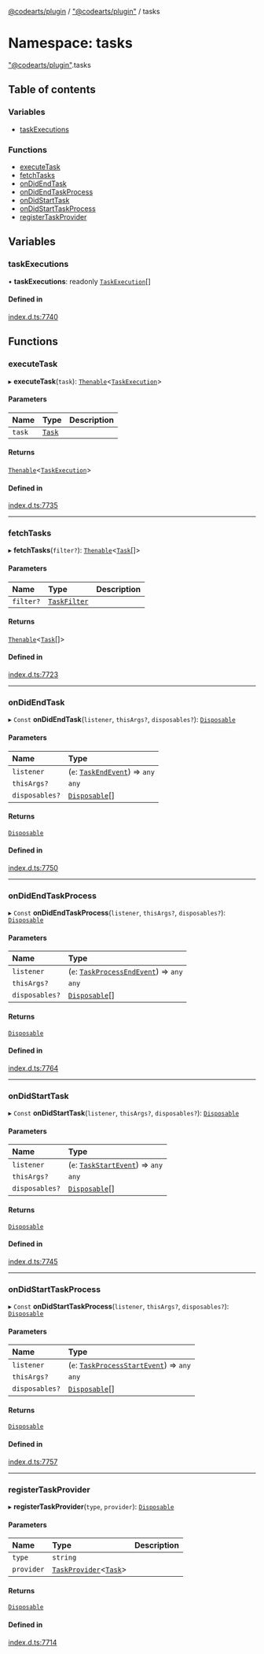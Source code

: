 [@codearts/plugin](../README.md) / ["@codearts/plugin"](_codearts_plugin_.md) / tasks

# Namespace: tasks

["@codearts/plugin"](_codearts_plugin_.md).tasks

## Table of contents

### Variables

- [taskExecutions](codearts_plugin_.tasks.md#taskexecutions)

### Functions

- [executeTask](codearts_plugin_.tasks.md#executetask)
- [fetchTasks](codearts_plugin_.tasks.md#fetchtasks)
- [onDidEndTask](codearts_plugin_.tasks.md#ondidendtask)
- [onDidEndTaskProcess](codearts_plugin_.tasks.md#ondidendtaskprocess)
- [onDidStartTask](codearts_plugin_.tasks.md#ondidstarttask)
- [onDidStartTaskProcess](codearts_plugin_.tasks.md#ondidstarttaskprocess)
- [registerTaskProvider](codearts_plugin_.tasks.md#registertaskprovider)

## Variables

### taskExecutions

• **taskExecutions**: readonly [`TaskExecution`](../interfaces/codearts_plugin_.TaskExecution.md)[]

#### Defined in

[index.d.ts:7740](https://github.com/huaweicloud/cloudide-plugin-api/blob/03c74e5/index.d.ts#L7740)

## Functions

### executeTask

▸ **executeTask**(`task`): [`Thenable`](../interfaces/Thenable.md)<[`TaskExecution`](../interfaces/codearts_plugin_.TaskExecution.md)\>

#### Parameters

| Name | Type | Description |
| :------ | :------ | :------ |
| `task` | [`Task`](../classes/codearts_plugin_.Task.md) |  |

#### Returns

[`Thenable`](../interfaces/Thenable.md)<[`TaskExecution`](../interfaces/codearts_plugin_.TaskExecution.md)\>

#### Defined in

[index.d.ts:7735](https://github.com/huaweicloud/cloudide-plugin-api/blob/03c74e5/index.d.ts#L7735)

___

### fetchTasks

▸ **fetchTasks**(`filter?`): [`Thenable`](../interfaces/Thenable.md)<[`Task`](../classes/codearts_plugin_.Task.md)[]\>

#### Parameters

| Name | Type | Description |
| :------ | :------ | :------ |
| `filter?` | [`TaskFilter`](../interfaces/codearts_plugin_.TaskFilter.md) |  |

#### Returns

[`Thenable`](../interfaces/Thenable.md)<[`Task`](../classes/codearts_plugin_.Task.md)[]\>

#### Defined in

[index.d.ts:7723](https://github.com/huaweicloud/cloudide-plugin-api/blob/03c74e5/index.d.ts#L7723)

___

### onDidEndTask

▸ `Const` **onDidEndTask**(`listener`, `thisArgs?`, `disposables?`): [`Disposable`](../classes/codearts_plugin_.Disposable.md)

#### Parameters

| Name | Type |
| :------ | :------ |
| `listener` | (`e`: [`TaskEndEvent`](../interfaces/codearts_plugin_.TaskEndEvent.md)) => `any` |
| `thisArgs?` | `any` |
| `disposables?` | [`Disposable`](../classes/codearts_plugin_.Disposable.md)[] |

#### Returns

[`Disposable`](../classes/codearts_plugin_.Disposable.md)

#### Defined in

[index.d.ts:7750](https://github.com/huaweicloud/cloudide-plugin-api/blob/03c74e5/index.d.ts#L7750)

___

### onDidEndTaskProcess

▸ `Const` **onDidEndTaskProcess**(`listener`, `thisArgs?`, `disposables?`): [`Disposable`](../classes/codearts_plugin_.Disposable.md)

#### Parameters

| Name | Type |
| :------ | :------ |
| `listener` | (`e`: [`TaskProcessEndEvent`](../interfaces/codearts_plugin_.TaskProcessEndEvent.md)) => `any` |
| `thisArgs?` | `any` |
| `disposables?` | [`Disposable`](../classes/codearts_plugin_.Disposable.md)[] |

#### Returns

[`Disposable`](../classes/codearts_plugin_.Disposable.md)

#### Defined in

[index.d.ts:7764](https://github.com/huaweicloud/cloudide-plugin-api/blob/03c74e5/index.d.ts#L7764)

___

### onDidStartTask

▸ `Const` **onDidStartTask**(`listener`, `thisArgs?`, `disposables?`): [`Disposable`](../classes/codearts_plugin_.Disposable.md)

#### Parameters

| Name | Type |
| :------ | :------ |
| `listener` | (`e`: [`TaskStartEvent`](../interfaces/codearts_plugin_.TaskStartEvent.md)) => `any` |
| `thisArgs?` | `any` |
| `disposables?` | [`Disposable`](../classes/codearts_plugin_.Disposable.md)[] |

#### Returns

[`Disposable`](../classes/codearts_plugin_.Disposable.md)

#### Defined in

[index.d.ts:7745](https://github.com/huaweicloud/cloudide-plugin-api/blob/03c74e5/index.d.ts#L7745)

___

### onDidStartTaskProcess

▸ `Const` **onDidStartTaskProcess**(`listener`, `thisArgs?`, `disposables?`): [`Disposable`](../classes/codearts_plugin_.Disposable.md)

#### Parameters

| Name | Type |
| :------ | :------ |
| `listener` | (`e`: [`TaskProcessStartEvent`](../interfaces/codearts_plugin_.TaskProcessStartEvent.md)) => `any` |
| `thisArgs?` | `any` |
| `disposables?` | [`Disposable`](../classes/codearts_plugin_.Disposable.md)[] |

#### Returns

[`Disposable`](../classes/codearts_plugin_.Disposable.md)

#### Defined in

[index.d.ts:7757](https://github.com/huaweicloud/cloudide-plugin-api/blob/03c74e5/index.d.ts#L7757)

___

### registerTaskProvider

▸ **registerTaskProvider**(`type`, `provider`): [`Disposable`](../classes/codearts_plugin_.Disposable.md)

#### Parameters

| Name | Type | Description |
| :------ | :------ | :------ |
| `type` | `string` |  |
| `provider` | [`TaskProvider`](../interfaces/codearts_plugin_.TaskProvider.md)<[`Task`](../classes/codearts_plugin_.Task.md)\> |  |

#### Returns

[`Disposable`](../classes/codearts_plugin_.Disposable.md)

#### Defined in

[index.d.ts:7714](https://github.com/huaweicloud/cloudide-plugin-api/blob/03c74e5/index.d.ts#L7714)
